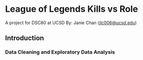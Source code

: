 # League of Legends Kills vs Role
A project for DSC80 at UCSD
By: Janie Chan (jlc006@ucsd.edu)

## Introduction

### Data Cleaning and Exploratory Data Analysis

